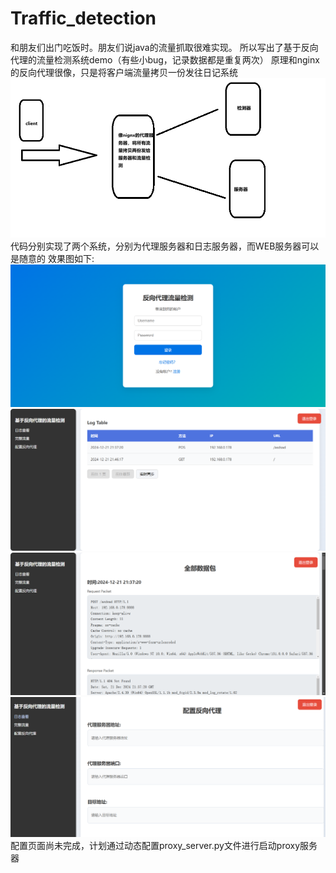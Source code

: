 # Traffic_detection
和朋友们出门吃饭时。朋友们说java的流量抓取很难实现。
所以写出了基于反向代理的流量检测系统demo（有些小bug，记录数据都是重复两次）
原理和nginx的反向代理很像，只是将客户端流量拷贝一份发往日记系统
![image](https://github.com/trymonoly/Traffic_detection/blob/master/images/1.png)
代码分别实现了两个系统，分别为代理服务器和日志服务器，而WEB服务器可以是随意的
效果图如下:
![image](https://github.com/trymonoly/Traffic_detection/blob/master/images/2.png)
![image](https://github.com/trymonoly/Traffic_detection/blob/master/images/3.png)
![image](https://github.com/trymonoly/Traffic_detection/blob/master/images/4.png)
![image](https://github.com/trymonoly/Traffic_detection/blob/master/images/5.png)
配置页面尚未完成，计划通过动态配置proxy_server.py文件进行启动proxy服务器
